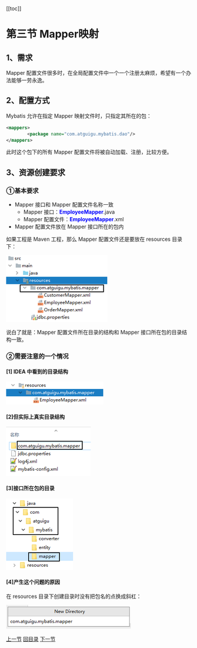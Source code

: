 [[toc]]

# 第三节 Mapper映射

## 1、需求

Mapper 配置文件很多时，在全局配置文件中一个一个注册太麻烦，希望有一个办法能够一劳永逸。



## 2、配置方式

Mybatis 允许在指定 Mapper 映射文件时，只指定其所在的包：

```xml
<mappers>
		<package name="com.atguigu.mybatis.dao"/>
</mappers>
```



此时这个包下的所有 Mapper 配置文件将被自动加载、注册，比较方便。



## 3、资源创建要求

### ①基本要求

- Mapper 接口和 Mapper 配置文件名称一致
  - Mapper 接口：<span style="color:blue;font-weight:bold;">EmployeeMapper</span>.java
  - Mapper 配置文件：<span style="color:blue;font-weight:bold;">EmployeeMapper</span>.xml
- Mapper 配置文件放在 Mapper 接口所在的包内



如果工程是 Maven 工程，那么 Mapper 配置文件还是要放在 resources 目录下：

![./images](./images/img013.png)

说白了就是：Mapper 配置文件所在目录的结构和 Mapper 接口所在包的目录结构一致。



### ②需要注意的一个情况

#### [1] IDEA 中看到的目录结构

![images](./images/img015.png)



#### [2]但实际上真实目录结构

![images](./images/img016.png)



#### [3]接口所在包的目录

![images](./images/img017.png)



#### [4]产生这个问题的原因

在 resources 目录下创建目录时没有把包名的点换成斜杠：

![iamges](./images/img018.png)



[上一节](verse02.html) [回目录](index.html) [下一节](verse04.html)